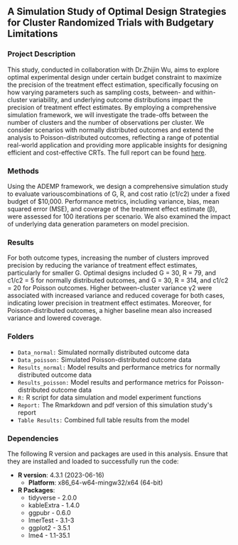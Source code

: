 
## A Simulation Study of Optimal Design Strategies for Cluster Randomized Trials with Budgetary Limitations

### Project Description

This study, conducted in collaboration with Dr.Zhijin Wu, aims to explore optimal experimental design under certain budget constraint to maximize the precision of the treatment effect estimation, specifically focusing on how varying parameters such as sampling costs, between- and within-cluster variability, and underlying outcome distributions impact the precision of treatment effect estimates. By employing a comprehensive simulation framework, we will investigate the trade-offs between the number of clusters and the number of observations per cluster. We consider scenarios with normally distributed outcomes and extend the analysis to Poisson-distributed outcomes, reflecting a range of potential real-world application and providing more applicable insights for designing efficient and cost-effective CRTs. The full report can be found [here](../Simulation%20Study/Report/CRTs%20Simulation%20Study.pdf).

### Methods

Using the ADEMP framework, we design a comprehensive simulation study to evaluate variouscombinations of G, R, and cost ratio (c1/c2) under a fixed budget of $10,000. Performance metrics, including variance, bias, mean squared error (MSE), and coverage of the treatment effect estimate (β), were assessed for 100 iterations per scenario. We also examined the impact of underlying data generation parameters on model precision.

 
### Results 

For both outcome types, increasing the number of clusters improved precision by reducing the variance of treatment effect estimates, particularly for smaller G. Optimal designs included G = 30, R = 79, and c1/c2 = 5 for normally distributed outcomes, and G = 30, R = 314, and c1/c2 = 20 for Poisson outcomes. Higher between-cluster variance γ2 were associated with increased variance and reduced coverage for both cases, indicating lower precision in treatment effect estimates. Moreover, for Poisson-distributed outcomes, a higher baseline mean also increased variance and lowered coverage.

### Folders
- `Data_normal:` Simulated normally distributed outcome data
- `Data_poisson:` Simulated Poisson-distributed outcome data
- `Results_normal:` Model results and performance metrics for normally distributed outcome data
- `Results_poisson:` Model results and performance metrics for Poisson-distributed outcome data
- `R:` R script for data simulation and model experiment functions
- `Report:` The Rmarkdown and pdf version of this simulation study's report
- `Table Results:` Combined full table results from the model

### Dependencies
The following R version and packages are used in this analysis. Ensure that they are installed and loaded to successfully run the code:
- **R version**: 4.3.1 (2023-06-16)
    - **Platform**: x86_64-w64-mingw32/x64 (64-bit)
- **R Packages**:
     - tidyverse - 2.0.0
     - kableExtra - 1.4.0
     - ggpubr - 0.6.0
     - lmerTest - 3.1-3
     - ggplot2 - 3.5.1
     - lme4 - 1.1-35.1

